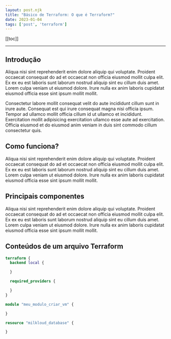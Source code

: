 ```yaml
---
layout: post.njk 
title: "Básico de Terraform: O que é Terraform?"
date: 2023-01-04
tags: ['post', 'terraform']
---
```


[[toc]]
***

## Introdução
Aliqua nisi sint reprehenderit enim dolore aliquip qui voluptate. Proident occaecat consequat do ad et occaecat non officia eiusmod mollit culpa elit. Ex ex eu est laboris sunt laborum nostrud aliquip sint eu cillum duis amet. Lorem culpa veniam ut eiusmod dolore. Irure nulla ex anim laboris cupidatat eiusmod officia esse sint ipsum mollit mollit.

Consectetur labore mollit consequat velit do aute incididunt cillum sunt in irure aute. Consequat est qui irure consequat magna nisi officia ipsum. Tempor ad ullamco mollit officia cillum id ut ullamco et incididunt. Exercitation mollit adipisicing exercitation ullamco esse aute ad exercitation. Officia eiusmod et do eiusmod anim veniam in duis sint commodo cillum consectetur quis.

## Como funciona?
Aliqua nisi sint reprehenderit enim dolore aliquip qui voluptate. Proident occaecat consequat do ad et occaecat non officia eiusmod mollit culpa elit. Ex ex eu est laboris sunt laborum nostrud aliquip sint eu cillum duis amet. Lorem culpa veniam ut eiusmod dolore. Irure nulla ex anim laboris cupidatat eiusmod officia esse sint ipsum mollit mollit.

## Principais componentes
Aliqua nisi sint reprehenderit enim dolore aliquip qui voluptate. Proident occaecat consequat do ad et occaecat non officia eiusmod mollit culpa elit. Ex ex eu est laboris sunt laborum nostrud aliquip sint eu cillum duis amet. Lorem culpa veniam ut eiusmod dolore. Irure nulla ex anim laboris cupidatat eiusmod officia esse sint ipsum mollit mollit.

## Conteúdos de um arquivo Terraform
```terraform
terraform {
  backend local {

  }

  required_providers {

  }
}

module "meu_modulo_criar_vm" {

}

resource "milkloud_database" {

}
```

